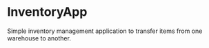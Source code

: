 # InventoryApp
Simple inventory management application to transfer items from one warehouse to another. 


